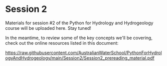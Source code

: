 # Session 2

Materials for session #2 of the Python for Hydrology and Hydrogeology course will be uploaded here. Stay tuned!

In the meantime, to review some of the key concepts we'll be covering, check out the online resources listed in this document:

https://raw.githubusercontent.com/AustralianWaterSchool/PythonForHydrologyAndHydrogeology/main/Session2/Session2_prereading_material.pdf

<!-- Click on the "launch binder" link below to open an interactive version of the Jupyter notebook for Session #2. -->

<!-- [![Binder](https://notebooks.gesis.org/binder/badge_logo.svg)](https://notebooks.gesis.org/binder/v2/gh/AustralianWaterSchool/PythonForHydrologyAndHydrogeology/main?filepath=Session2%2FSession2.ipynb) -->

<!-- If the link above repeatedly fails to load, or is unstable, you can follow the following link instead: -->

<!-- [![Binder](https://mybinder.org/badge_logo.svg)](https://mybinder.org/v2/gh/AustralianWaterSchool/PythonForHydrologyAndHydrogeology/main?filepath=Session2%2FSession2.ipynb) -->
